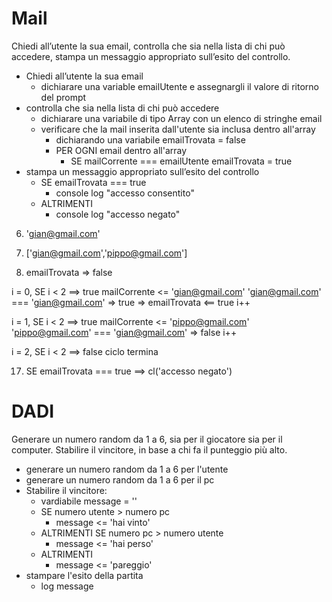 # Mail

Chiedi all’utente la sua email, controlla che sia nella lista di chi può accedere, stampa un messaggio appropriato sull’esito del controllo.

- Chiedi all’utente la sua email
  - dichiarare una variable emailUtente e assegnargli il valore di ritorno del prompt
- controlla che sia nella lista di chi può accedere
  - dichiarare una variabile di tipo Array con un elenco di stringhe email
  - verificare che la mail inserita dall'utente sia inclusa dentro all'array
    - dichiarando una variabile emailTrovata = false
    - PER OGNI email dentro all'array
      - SE mailCorrente === emailUtente
        emailTrovata = true
- stampa un messaggio appropriato sull’esito del controllo
  - SE emailTrovata === true
    - console log "accesso consentito"
  - ALTRIMENTI
    - console log "accesso negato"

6. 'gian@gmail.com'

7. ['gian@gmail.com','pippo@gmail.com']

8. emailTrovata => false

i = 0, SE i < 2 ==> true
mailCorrente <= 'gian@gmail.com'
'gian@gmail.com' === 'gian@gmail.com' => true => emailTrovata <== true
i++

i = 1, SE i < 2 ==> true
mailCorrente <= 'pippo@gmail.com'
'pippo@gmail.com' === 'gian@gmail.com' => false
i++

i = 2, SE i < 2 ==> false
ciclo termina

17. SE emailTrovata === true ==> cl('accesso negato')

# DADI

Generare un numero random da 1 a 6, sia per il giocatore sia per il computer.
Stabilire il vincitore, in base a chi fa il punteggio più alto.

- generare un numero random da 1 a 6 per l'utente
- generare un numero random da 1 a 6 per il pc
- Stabilire il vincitore:
  - vardiabile message = ''
  - SE numero utente > numero pc
    - message <= 'hai vinto'
  - ALTRIMENTI SE numero pc > numero utente
    - message <= 'hai perso'
  - ALTRIMENTI
    - message <= 'pareggio'
- stampare l'esito della partita
  - log message
